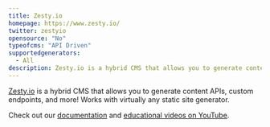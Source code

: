 ```yaml
---
title: Zesty.io
homepage: https://www.zesty.io/
twitter: zestyio
opensource: "No"
typeofcms: "API Driven"
supportedgenerators: 
  - All
description: Zesty.io is a hybrid CMS that allows you to generate content APIs, custom endpoints, and more!
---
```


[Zesty.io](https://www.zesty.io/) is a hybrid CMS that allows you to generate content APIs, custom endpoints, and more! Works with virtually any static site generator.

Check out our [documentation](https://zesty.org/) and [educational videos on YouTube](https://www.youtube.com/channel/UCvv6GLq8I-SJQ3ECEb1OswA). 
